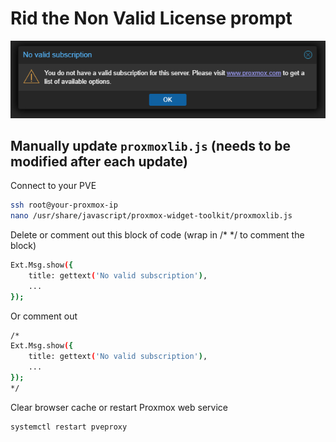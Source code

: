 # Rid the Non Valid License prompt
![screenshot](assets/screenshot1.png)
## Manually update `proxmoxlib.js` (needs to be modified after each update)
Connect to your PVE
```bash
ssh root@your-proxmox-ip
nano /usr/share/javascript/proxmox-widget-toolkit/proxmoxlib.js
```
Delete or comment out this block of code (wrap in /* */ to comment the block)
```bash
Ext.Msg.show({
    title: gettext('No valid subscription'),
    ...
});
```
Or comment out
```bash
/*
Ext.Msg.show({
    title: gettext('No valid subscription'),
    ...
});
*/
```
Clear browser cache or restart Proxmox web service
```bash
systemctl restart pveproxy
```
